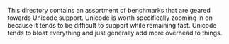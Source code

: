 This directory contains an assortment of benchmarks that are geared towards
Unicode support. Unicode is worth specifically zooming in on because it tends
to be difficult to support while remaining fast. Unicode tends to bloat
everything and just generally add more overhead to things.
